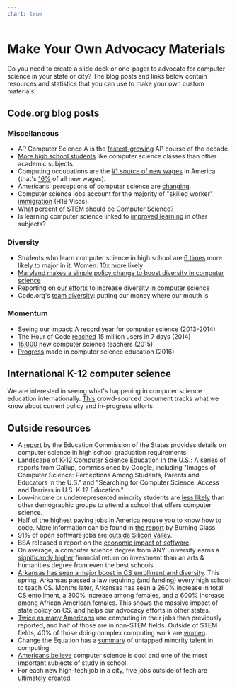 ```yaml
---
chart: true
---
```

# Make Your Own Advocacy Materials

Do you need to create a slide deck or one-pager to advocate for computer science in your state or city? The blog posts and links below contain resources and statistics that you can use to make your own custom materials! 


## Code.org blog posts
### Miscellaneous

* AP Computer Science A is the [fastest-growing](http://blog.code.org/post/150040749703/another-year-of-record-growth-for-ap-computer) AP course of the decade. 
* [More high school students](http://blog.code.org/post/145705852158/the-class-students-like-the-most) like computer science classes than other academic subjects.
* Computing occupations are the [#1 source of new wages](http://blog.code.org/post/144206906013/computing-occupations-are-now-the-1-source-of-new) in America (that's [16%](http://blog.code.org/post/143085018748/16-of-all-new-wages-in-the-us-are-in-computer) of all new wages).
* Americans' perceptions of computer science are [changing](http://blog.code.org/post/139445414968).
* Computer science jobs account for the majority of "skilled worker" [immigration](http://blog.code.org/post/116568172243/with-all-the-national-debate-on-immigration-i) (H1B Visas).
* What [percent of STEM](http://blog.code.org/post/89267280803/stem) should be Computer Science?
* Is learning computer science linked to [improved learning](http://blog.code.org/post/125429946375/cs-other-subjects)  in other subjects?


### Diversity

* Students who learn computer science in high school are   [6 times](http://blog.code.org/post/143007230537/computer-science-the-impact-of-k-12-on-university) more likely to major in it. Women: 10x more likely
* [Maryland makes a simple policy change to boost diversity in computer science](http://blog.code.org/post/121123281798/md) 
* Reporting on [our efforts](http://blog.code.org/post/98856300118/diversity) to increase diversity in computer science
* Code.org's [team diversity](http://blog.code.org/post/98703117328/codeorgs-team-diversity-putting-our-money-where): putting our money where our mouth is

### Momentum

* Seeing our impact: A [record year](http://blog.code.org/post/91961669383/ap-computer-science) for computer science (2013-2014)
* The Hour of Code [reached](http://blog.code.org/post/70175643054/stats) 15 million users in 7 days (2014)
* [15,000](http://blog.code.org/post/128786388333/15000-new-computer-science-teachers) new computer science teachers (2015)
* [Progress](http://blog.code.org/post/155208947459/happy-new-year-from-codeorg) made in computer science education (2016)




## International K-12 computer science
We are interested in seeing what's happening in computer science education internationally. [This](https://docs.google.com/document/d/1H171Mu2RKzD9Qvp38sjKu1vuXX524XqdHtUf0BFzpWI/edit?usp=sharing) crowd-sourced document tracks what we know about current policy and in-progress efforts. 


## Outside resources

- A [report](http://www.ecs.org/ec-content/uploads/09.13.2016_Computer-Science-in-High-School-Graduation-Requirements.pdf) by the Education Commission of the States provides details on computer science in high school graduation requirements.  
- [Landscape of K-12 Computer Science Education in the U.S.](http://csedu.gallup.com/home.aspx): A series of reports  from Gallup, commissioned by Google, including "Images of Computer Science: Perceptions Among Students, Parents and Educators in the U.S." and "Searching for Computer Science: Access and Barriers in U.S. K-12 Education."
- Low-income or underrepresented minority students are [less likely](http://changetheequation.org/blog/new-data-bridging-computer-science-access-gap-0) than other demographic groups to attend a school that offers computer science. 
- [Half of the highest paying jobs](https://heatst.com/biz/half-of-the-highest-paying-jobs-in-america-now-require-you-to-know-how-to-code/) in America require you to know how to code. More information can be found in [the report](http://burning-glass.com/research/coding-skills/) by Burning Glass.
- 91% of open software jobs are [outside Silicon Valley](http://www.inc.com/salvador-rodriguez/act-software-developers-map.html). 
- BSA released a report on the [economic impact of software](http://softwareimpact.bsa.org/). 
- On average, a computer science degree from ANY university earns a [significantly higher](http://www.economist.com/news/united-states/21646220-it-depends-what-you-study-not-where) financial return on investment than an arts & humanities degree from even the best schools.
- [Arkansas has seen a major boost in CS enrollment and diversity](http://amppob.com/nearly-4000-arkansas-students-enrolled-in-computer-science-in-fall-15/). This spring, Arkansas passed a law requiring (and funding) every high school to teach CS. Months later, Arkansas has seen a 260% increase in total CS enrollment, a 300% increase among females, and a 600% increase among African American females. This shows the massive impact of state policy on CS, and helps our advocacy efforts in other states.
- [Twice as many Americans](http://changetheequation.org/blog/hidden-half) use computing in their jobs than previously reported, and half of those are in non-STEM fields. Outside of STEM fields, 40% of those doing complex computing work are [women](http://changetheequation.org/blog/grid-uncounted-women-computing). 
- Change the Equation has a [summary](http://changetheequation.org/blog/talent-hidden-plain-sight-addressing-gaps-computer-science) of untapped minority talent in computing.
- [Americans believe](http://www.prnewswire.com/news-releases/horizon-media-study-reveals-americans-prioritize-stem-subjects-over-the-arts-science-is-cool-coding-is-new-literacy-300154137.html) computer science is cool and one of the most important subjects of study in school. 
- For each new high-tech job in a city, five jobs outside of tech are [ultimately created](http://eml.berkeley.edu//~moretti/book.htm).

